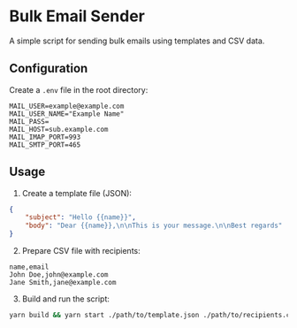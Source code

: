 # Bulk Email Sender

A simple script for sending bulk emails using templates and CSV data.

## Configuration

Create a `.env` file in the root directory:

```env
MAIL_USER=example@example.com
MAIL_USER_NAME="Example Name"
MAIL_PASS=
MAIL_HOST=sub.example.com
MAIL_IMAP_PORT=993
MAIL_SMTP_PORT=465
```

## Usage

1. Create a template file (JSON):

```json
{
    "subject": "Hello {{name}}",
    "body": "Dear {{name}},\n\nThis is your message.\n\nBest regards"
}
```

2. Prepare CSV file with recipients:

```csv
name,email
John Doe,john@example.com
Jane Smith,jane@example.com
```

3. Build and run the script:

```bash
yarn build && yarn start ./path/to/template.json ./path/to/recipients.csv
```
